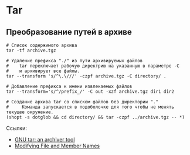# Tar

## Преобразование путей в архиве

```shell
# Список содержимого архива
tar -tf archive.tgz

# Удаление префикса "./" из пути архивируемых файлов
#    tar переключает рабочую директрию на указанную в параметре -C 
#    и архивирует все файлы.
tar --transform 's/^\.\///' -czpf archive.tgz -C directory/ .

# Добавление префикса к имени извлекаемых файлов
tar --transform='s/^/prefix_/' -C out -xzf archive.tgz dir1 dir2

# Создание архива tar со списком файлов без директории "."
#     Команда запускается в подоболочке для того чтобы не менять текущее окружение.
(shopt -s dotglob && cd directory/ && tar -czpf ../archive.tgz -- *)
```

Ссылки: 

* [GNU tar: an archiver tool](https://www.gnu.org/software/tar/manual/html_section/tar.html)
* [Modifying File and Member Names](https://www.gnu.org/software/tar/manual/html_section/tar_51.html)
